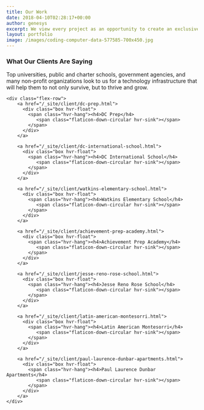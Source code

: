 ```yaml
---
title: Our Work
date: 2018-04-10T02:28:17+00:00
author: genesys
excerpt: We view every project as an opportunity to create an exclusive solution. We guide you, build for you and don’t consider a project finished unless we both view it as a win.
layout: portfolio
image: /images/coding-computer-data-577585-700x450.jpg
---
```


<h3>What Our Clients Are Saying</h3>
<p>Top universities, public and charter schools, government agencies, and many non-profit organizations look to us for a technology infrastructure that will help them to not only survive, but to thrive and grow.</p>

    <div class="flex-row">
        <a href="/_site/client/dc-prep.html">
          <div class="box hvr-float">
            <span class="hvr-hang"><h4>DC Prep</h4>
               <span class="flaticon-down-circular hvr-sink"></span>
            </span>
          </div>
        </a>
      
        <a href="/_site/client/dc-international-school.html">
          <div class="box hvr-float">
            <span class="hvr-hang"><h4>DC International School</h4>
               <span class="flaticon-down-circular hvr-sink"></span>
            </span>
          </div>
        </a>
      
        <a href="/_site/client/watkins-elementary-school.html">
          <div class="box hvr-float">
            <span class="hvr-hang"><h4>Watkins Elementary School</h4>
               <span class="flaticon-down-circular hvr-sink"></span>
            </span>
          </div>
        </a>
      
        <a href="/_site/client/achievement-prep-academy.html">
          <div class="box hvr-float">
            <span class="hvr-hang"><h4>Achievement Prep Academy</h4>
               <span class="flaticon-down-circular hvr-sink"></span>
            </span>
          </div>
        </a>
      
        <a href="/_site/client/jesse-reno-rose-school.html">
          <div class="box hvr-float">
            <span class="hvr-hang"><h4>Jesse Reno Rose School</h4>
               <span class="flaticon-down-circular hvr-sink"></span>
            </span>
          </div>
        </a>
      
        <a href="/_site/client/latin-american-montesorri.html">
          <div class="box hvr-float">
            <span class="hvr-hang"><h4>Latin American Montesorri</h4>
               <span class="flaticon-down-circular hvr-sink"></span>
            </span>
          </div>
        </a>
      
        <a href="/_site/client/paul-laurence-dunbar-apartments.html">
          <div class="box hvr-float">
            <span class="hvr-hang"><h4>Paul Laurence Dunbar Apartments</h4>
               <span class="flaticon-down-circular hvr-sink"></span>
            </span>
          </div>
        </a>
    </div>